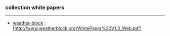 ### collection white papers
----

- [weather-block](http://www.weatherblock.org/) : [http://www.weatherblock.org/WhitePaper%20V1.3_Web.pdf]
